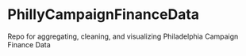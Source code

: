 # PhillyCampaignFinanceData
Repo for aggregating, cleaning, and visualizing Philadelphia Campaign Finance Data

